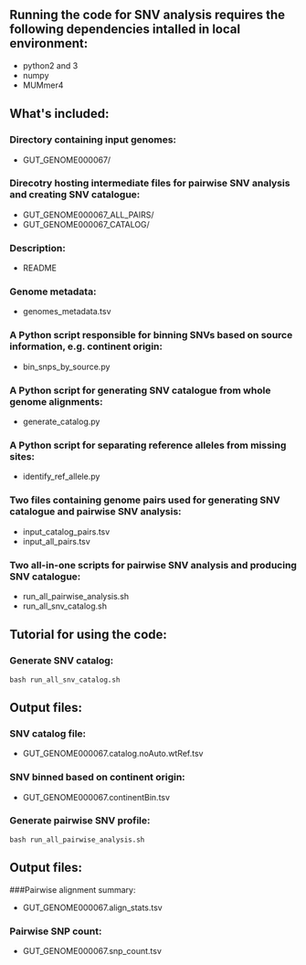## Running the code for SNV analysis requires the following dependencies intalled in local environment:  
* python2 and 3  
* numpy  
* MUMmer4  

## What's included:  

### Directory containing input genomes:  
* GUT_GENOME000067/  

### Direcotry hosting intermediate files for pairwise SNV analysis and creating SNV catalogue:  
* GUT_GENOME000067_ALL_PAIRS/  
* GUT_GENOME000067_CATALOG/  

### Description:  
* README  

### Genome metadata:  
* genomes_metadata.tsv  

### A Python script responsible for binning SNVs based on source information, e.g. continent origin:  
* bin_snps_by_source.py  

### A Python script for generating SNV catalogue from whole genome alignments:  
* generate_catalog.py  

### A Python script for separating reference alleles from missing sites:  
* identify_ref_allele.py  

### Two files containing genome pairs used for generating SNV catalogue and pairwise SNV analysis:  
* input_catalog_pairs.tsv  
* input_all_pairs.tsv  

### Two all-in-one scripts for pairwise SNV analysis and producing SNV catalogue:  
* run_all_pairwise_analysis.sh  
* run_all_snv_catalog.sh  

## Tutorial for using the code:  
### Generate SNV catalog:  
`bash run_all_snv_catalog.sh`  

## Output files:  
### SNV catalog file:  
* GUT_GENOME000067.catalog.noAuto.wtRef.tsv  
### SNV binned based on continent origin:  
* GUT_GENOME000067.continentBin.tsv  

### Generate pairwise SNV profile:  
`bash run_all_pairwise_analysis.sh`  

## Output files:  
###Pairwise alignment summary:  
* GUT_GENOME000067.align_stats.tsv  
### Pairwise SNP count:  
* GUT_GENOME000067.snp_count.tsv  
